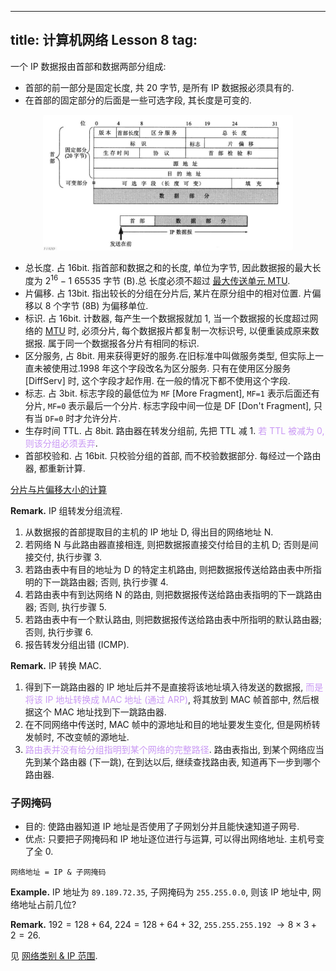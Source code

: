 
---
title: 计算机网络 Lesson 8
tag: [](/index.md)
---

<style>
hint {
  color: gray;  
}
em {
  color: rgb(201, 152, 244);
  font-style: normal;
}
img {
  border-radius: 0.2em; 
  width: 400px;
}
</style>

一个 IP 数据报由首部和数据两部分组成: 
- 首部的前一部分是固定长度, 共 20 字节, 是所有 IP 数据报必须具有的. 
- 在首部的固定部分的后面是一些可选字段, 其长度是可变的. 

<div style="text-align: center;">

![](/assets/ipv4-header.png)

</div>

- 总长度. 占 16bit. 指首部和数据之和的长度, 单位为字节, 因此数据报的最大长度为 $2^{16}-1$ 65535 字节 (B).总 长度必须不超过 [最大传送单元 MTU](/408/network/maximum-transmission-unit.md). 
- 片偏移. 占 13bit. 指出较长的分组在分片后, 某片在原分组中的相对位置. 片偏移以 8 个字节 (8B) 为偏移单位. 
- 标识. 占 16bit. 计数器, 每产生一个数据报就加 1, 当一个数据报的长度超过网络的 [MTU](/408/network/maximum-transmission-unit.md) 时, 必须分片, 每个数据报片都复制一次标识号, 以便重装成原来数据报. 属于同一个数据报各分片有相同的标识. 
- 区分服务, 占 8bit. 用来获得更好的服务.在旧标准中叫做服务类型, 但实际上一直未被使用过.1998 年这个字段改名为区分服务. 只有在使用区分服务 [DiffServ] 时, 这个字段才起作用. 在一般的情况下都不使用这个字段. 
- 标志. 占 3bit. 标志字段的最低位为 `MF` [More Fragment], `MF=1` 表示后面还有分片, `MF=0` 表示最后一个分片. 标志字段中间一位是 DF [Don't Fragment], 只有当 `DF=0` 时才允许分片. 
- 生存时间 TTL. 占 8bit. 路由器在转发分组前, 先把 TTL 减 1. *若 TTL 被减为 0, 则该分组必须丢弃*. 
- 首部校验和. 占 16bit. 只校验分组的首部, 而不校验数据部分. 每经过一个路由器, 都重新计算. 

[分片与片偏移大小的计算](/408/network/sharding-offset.md#:embed)

$\textbf{Remark.}$ IP 组转发分组流程. 
1. 从数据报的首部提取目的主机的 IP 地址 D, 得出目的网络地址 N.
2. 若网络 N 与此路由器直接相连, 则把数据报直接交付给目的主机 D; 否则是间接交付, 执行步骤 3.
3. 若路由表中有目的地址为 D 的特定主机路由, 则把数据报传送给路由表中所指明的下一跳路由器; 否则, 执行步骤 4. 
4. 若路由表中有到达网络 N 的路由, 则把数据报传送给路由表指明的下一跳路由器; 否则, 执行步骤 5. 
5. 若路由表中有一个默认路由, 则把数据报传送给路由表中所指明的默认路由器; 否则, 执行步骤 6. 
6. 报告转发分组出错 (ICMP).

$\textbf{Remark.}$ IP 转换 MAC. 

1. 得到下一跳路由器的 IP 地址后并不是直接将该地址填入待发送的数据报, *而是将该 IP 地址转换成 MAC 地址 (通过 ARP)*, 将其放到 MAC 帧首部中, 然后根据这个 MAC 地址找到下一跳路由器.
1. 在不同网络中传送时, MAC 帧中的源地址和目的地址要发生变化, 但是网桥转发帧时, 不改变帧的源地址. 
1. *路由表并没有给分组指明到某个网络的完整路径*. 路由表指出, 到某个网络应当先到某个路由器 (下一跳), 在到达以后, 继续查找路由表, 知道再下一步到哪个路由器. 

### 子网掩码

- 目的: 使路由器知道 IP 地址是否使用了子网划分并且能快速知道子网号. 
- 优点: 只要把子网掩码和 IP 地址逐位进行与运算, 可以得出网络地址. 主机号变了全 0. 

`网络地址 = IP & 子网掩码`

$\textbf{Example.}$ IP 地址为 `89.189.72.35`, 子网掩码为 `255.255.0.0`, 则该 IP 地址中, 网络地址占前几位? 

$\textbf{Remark.}$ $192 = 128 + 64$, $224 = 128 + 64 + 32$, `255.255.255.192` $\to 8 \times 3 + 2 = 26$. 

见 [网络类别 & IP 范围](/course-notes/network/lesson-7.md).

[](/408/network/address-count.md#:embed)
